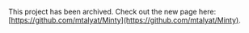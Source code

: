 This project has been archived. Check out the new page here: [https://github.com/mtalyat/Minty](https://github.com/mtalyat/Minty).
